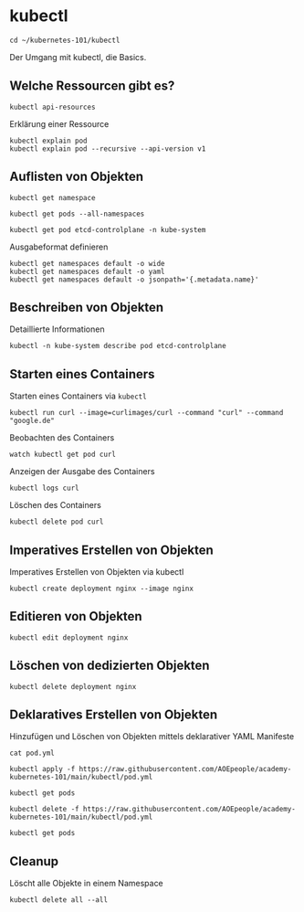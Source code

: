 # kubectl

```shell
cd ~/kubernetes-101/kubectl
```

Der Umgang mit kubectl, die Basics.

## Welche Ressourcen gibt es?

```shell
kubectl api-resources
```

Erklärung einer Ressource

```shell
kubectl explain pod
kubectl explain pod --recursive --api-version v1
```

## Auflisten von Objekten

```shell
kubectl get namespace
```

```shell
kubectl get pods --all-namespaces
```

```shell
kubectl get pod etcd-controlplane -n kube-system
```

Ausgabeformat definieren

```shell
kubectl get namespaces default -o wide
kubectl get namespaces default -o yaml
kubectl get namespaces default -o jsonpath='{.metadata.name}'
```

## Beschreiben von Objekten

Detaillierte Informationen

```shell
kubectl -n kube-system describe pod etcd-controlplane
```

## Starten eines Containers

Starten eines Containers via `kubectl`

```shell
kubectl run curl --image=curlimages/curl --command "curl" --command "google.de"
```

Beobachten des Containers

```shell
watch kubectl get pod curl
```

Anzeigen der Ausgabe des Containers

```shell
kubectl logs curl
```

Löschen des Containers

```shell
kubectl delete pod curl
```

## Imperatives Erstellen von Objekten

Imperatives Erstellen von Objekten via kubectl

```shell
kubectl create deployment nginx --image nginx
```

## Editieren von Objekten

```shell
kubectl edit deployment nginx
```

## Löschen von dedizierten Objekten

```shell
kubectl delete deployment nginx
```

## Deklaratives Erstellen von Objekten

Hinzufügen und Löschen von Objekten mittels deklarativer YAML Manifeste

```shell
cat pod.yml
```

```shell
kubectl apply -f https://raw.githubusercontent.com/AOEpeople/academy-kubernetes-101/main/kubectl/pod.yml
```

```shell
kubectl get pods
```

```shell
kubectl delete -f https://raw.githubusercontent.com/AOEpeople/academy-kubernetes-101/main/kubectl/pod.yml
```

```shell
kubectl get pods
```

## Cleanup

Löscht alle Objekte in einem Namespace

```shell
kubectl delete all --all
```